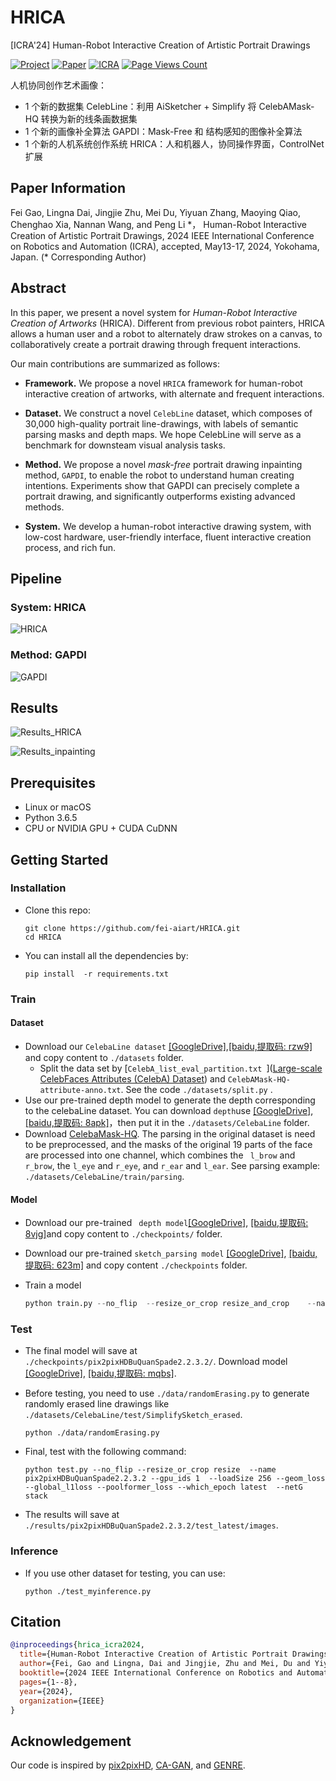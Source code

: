 # HRICA
[ICRA'24] Human-Robot Interactive Creation of Artistic Portrait Drawings

[![Project](https://img.shields.io/badge/Project-ongoing-green.svg)](https://github.com/fei-aiart/HRICA/)
[![Paper](https://img.shields.io/badge/Paper-accepted-b31b1b.svg)]()
[![ICRA](https://img.shields.io/badge/ICRA-2024-blue)]()
[![Page Views Count](https://badges.toozhao.com/badges/01HK9CDZTS7T8NVHKHGJB3QZSZ/green.svg)](https://badges.toozhao.com/stats/01HK9CDZTS7T8NVHKHGJB3QZSZ "Get your own page views count badge on badges.toozhao.com")

人机协同创作艺术画像：
- 1 个新的数据集 CelebLine：利用 AiSketcher + Simplify 将 CelebAMask-HQ 转换为新的线条画数据集
- 1 个新的画像补全算法 GAPDI：Mask-Free 和 结构感知的图像补全算法
- 1 个新的人机系统创作系统 HRICA：人和机器人，协同操作界面，ControlNet扩展

## Paper Information

Fei Gao, Lingna Dai, Jingjie Zhu, Mei Du, Yiyuan Zhang, Maoying Qiao, Chenghao Xia, Nannan Wang, and Peng Li \*，
Human-Robot Interactive Creation of Artistic Portrait Drawings, 
2024 IEEE International Conference on Robotics and Automation (ICRA), accepted, May13-17, 2024, Yokohama, Japan. 
(\* Corresponding Author)

## Abstract

In this paper, we present a novel system for *Human-Robot Interactive Creation of Artworks* (HRICA). Different from previous robot painters, HRICA allows a human user and a robot to alternately draw strokes on a canvas, to collaboratively create a portrait drawing through frequent interactions. 

Our main contributions are summarized as follows:

- **Framework.** We propose a novel `HRICA` framework for human-robot interactive creation of artworks, with alternate and frequent interactions.  

- **Dataset.** We construct a novel `CelebLine` dataset, which composes of 30,000 high-quality portrait line-drawings, with labels of semantic parsing masks and depth maps. We hope CelebLine will serve as a benchmark for downsteam visual analysis tasks. 

- **Method.** We propose a novel *mask-free* portrait drawing inpainting method, `GAPDI`, to enable the robot to understand human creating intentions. Experiments show that GAPDI can precisely complete a portrait drawing, and significantly outperforms existing advanced methods.

- **System.** We develop a human-robot interactive drawing system, with low-cost hardware, user-friendly interface, fluent interactive creation process, and rich fun.


## Pipeline

### System: HRICA
![HRICA](./asserts/HRICA.jpg)

### Method: GAPDI 
![GAPDI](./asserts/GAPDI.jpg)


## Results
![Results_HRICA](./asserts/results_HRICA.jpg)

![Results_inpainting](./asserts/results_inpainting.png)

## Prerequisites

- Linux or macOS
- Python 3.6.5
- CPU or NVIDIA GPU + CUDA CuDNN

## Getting Started

### Installation

- Clone this repo:

  ```
  git clone https://github.com/fei-aiart/HRICA.git
  cd HRICA
  ```

- You can install all the dependencies by:

  ```
  pip install  -r requirements.txt
  ```

### Train

#### Dataset

- Download our `CelebaLine dataset` [[GoogleDrive]](https://drive.google.com/file/d/1tbMixKuUS1WcdqjfSLSHMZ_0U1McYAq6/view?usp=sharing),[[baidu,提取码: rzw9]](https://pan.baidu.com/s/1PtwlFbGbjFm9cBEsVT-Hvg ) and copy content to `./datasets` folder.
  - Split the data set by [`CelebA_list_eval_partition.txt `]([Large-scale CelebFaces Attributes (CelebA) Dataset](https://link.zhihu.com/?target=http%3A//mmlab.ie.cuhk.edu.hk/projects/CelebA.html)) and `CelebAMask-HQ-attribute-anno.txt`. See the code `./datasets/split.py` .
- Use our pre-trained depth model to generate the depth corresponding to the celebaLine dataset. You can download `depth`use [[GoogleDrive]](https://drive.google.com/file/d/1dl9a9TJDrRoUf2nHIaOAlMuMASyxHXNF/view?usp=sharing), [[baidu,提取码: 8apk]](https://pan.baidu.com/s/1E5ZgxoSEOUf8VjuvIQK4OA)，then put it in the `./datasets/CelebaLine` folder. 
- Download [CelebaMask-HQ](https://drive.google.com/file/d/1badu11NqxGf6qM3PTTooQDJvQbejgbTv/view). The parsing in the original dataset is need to be preprocessed, and the masks of the original 19 parts of the face are processed into one channel, which combines the ` l_brow` and `r_brow`, the `l_eye` and `r_eye`, and `r_ear` and `l_ear`. See parsing example: `./datasets/CelebaLine/train/parsing`.

#### Model

- Download our pre-trained ` depth model`[[GoogleDrive]](https://drive.google.com/file/d/179TZDi9LO-fFjjv5QvDiHkyVtxAT7yWV/view?usp=sharing),  [[baidu,提取码: 8vjg]](https://pan.baidu.com/s/1BHWDQPkU2netxZqqbdATIw )and copy content to `./checkpoints/` folder.

- Download our pre-trained `sketch_parsing model` [[GoogleDrive]](https://drive.google.com/drive/folders/1fo4zh3WZsVOCYMZrKGYtveQSYzPNfNhA?usp=drive_link), [[baidu,提取码: 623m]](https://pan.baidu.com/s/1OW-ZWDb5yL-SjE52Os58GA) and copy content  `./checkpoints` folder.

- Train a model

  ```python
  python train.py --no_flip  --resize_or_crop resize_and_crop    --name pix2pixHDBuQuanSpade2.2.3.2 --geom_loss --global_l1loss --poolformer_loss --gpu_ids 1  --loadSize 286 --fineSize 256 --netG stack
  ```

### Test

- The final model will save at `./checkpoints/pix2pixHDBuQuanSpade2.2.3.2/`. Download model [[GoogleDrive]](https://drive.google.com/file/d/1d_kLVO5gr0fpaxBr1SqzsJ4ttf0dHPhx/view?usp=sharing), [[baidu,提取码: mqbs]](https://pan.baidu.com/s/1ilwt-7M99FxrQ2jy92z2MQ).

- Before testing, you need to use `./data/randomErasing.py` to generate randomly erased line drawings like `./datasets/CelebaLine/test/SimplifySketch_erased`.

  ```
  python ./data/randomErasing.py
  ```

- Final, test with the following command:

  ```
  python test.py --no_flip --resize_or_crop resize  --name pix2pixHDBuQuanSpade2.2.3.2 --gpu_ids 1  --loadSize 256 --geom_loss --global_l1loss --poolformer_loss --which_epoch latest  --netG stack
  ```

- The results will save at `./results/pix2pixHDBuQuanSpade2.2.3.2/test_latest/images`.

### Inference

- If you use other  dataset for testing, you can use:

  ```
  python ./test_myinference.py
  ```



## Citation

```bib
@inproceedings{hrica_icra2024,
  title={Human-Robot Interactive Creation of Artistic Portrait Drawings},
  author={Fei, Gao and Lingna, Dai and Jingjie, Zhu and Mei, Du and Yiyuan, Zhang and Maoying, Qiao and Chenghao, Xia and Nannan, Wang and Peng, Li},
  booktitle={2024 IEEE International Conference on Robotics and Automation (ICRA)},
  pages={1--8},
  year={2024},
  organization={IEEE}
}

```

## Acknowledgement

Our code is inspired by [pix2pixHD](https://github.com/NVIDIA/pix2pixHD), [CA-GAN](https://github.com/fei-aiart/ca-gan), and [GENRE](https://github.com/fei-aiart/genre).

